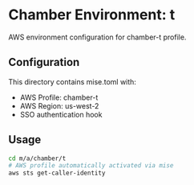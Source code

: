 # Chamber Environment: t

AWS environment configuration for chamber-t profile.

## Configuration

This directory contains mise.toml with:
- AWS Profile: chamber-t
- AWS Region: us-west-2
- SSO authentication hook

## Usage

```bash
cd m/a/chamber/t
# AWS profile automatically activated via mise
aws sts get-caller-identity
```
